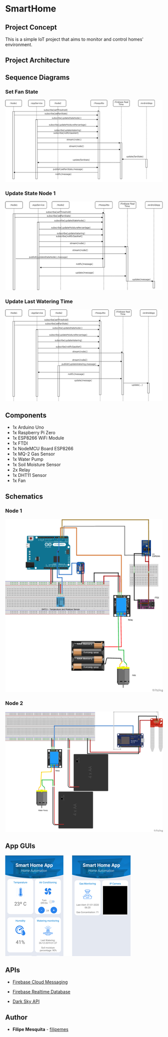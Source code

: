 # SmartHome 

## Project Concept

This is a simple IoT project that aims to monitor and control homes' environment.

## Project Architecture


## Sequence Diagrams


### Set Fan State

![Set Fan State](images/set_fan_state_sequence_diagram.png)

### Update State Node 1

![Update State Node1](images/update_state_node1_sequence_diagram.png)

### Update Last Watering Time

![Update Watering](images/update_watering_sequence_diagram.png)

## Components 

- 1x Arduino Uno
- 1x Raspberry Pi Zero
- 1x ESP8266 WiFi Module
- 1x FTDI
- 1x NodeMCU Board ESP8266
- 1x MQ-2 Gas Sensor
- 1x Water Pump
- 1x Soil Moisture Sensor
- 2x Relay
- 1x DHT11 Sensor
- 1x Fan

## Schematics 

### Node 1

![Node1 Sketch](images/node1.png)

### Node 2

![Node1 Sketch](images/node2.png)


## App GUIs

![GUI](images/app_gui.png)

## APIs

- [Firebase Cloud Messaging](https://firebase.google.com/docs/cloud-messaging)

- [Firebase Realtime Database](https://firebase.google.com/docs/database) 

- [Dark Sky API](https://darksky.net/dev) 

## Author

* **Filipe Mesquita** - [filipemes](https://github.com/filipemes)

